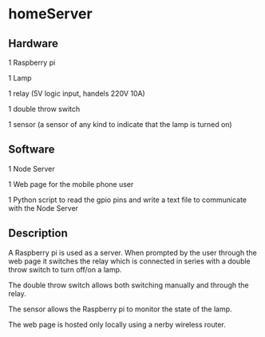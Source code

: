 # homeServer

Hardware
------------------------
1 Raspberry pi

1 Lamp

1 relay (5V logic input, handels 220V 10A)

1 double throw switch

1 sensor (a sensor of any kind to indicate that the lamp is turned on)

Software
------------------------
1 Node Server

1 Web page for the mobile phone user

1 Python script to read the gpio pins and write a text file to communicate with the Node Server 

Description
------------------------
A Raspberry pi is used as a server. When prompted by the user through the web page
it switches the relay which is connected in series with a double throw switch to 
turn off/on a lamp.

The double throw switch allows both switching manually and through the relay.

The sensor allows the Raspberry pi to monitor the state of the lamp.

The web page is hosted only locally using a nerby wireless router.
